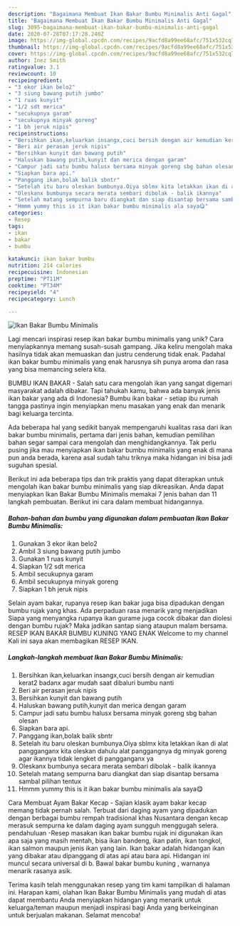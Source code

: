 ```yaml
---
description: "Bagaimana Membuat Ikan Bakar Bumbu Minimalis Anti Gagal"
title: "Bagaimana Membuat Ikan Bakar Bumbu Minimalis Anti Gagal"
slug: 3095-bagaimana-membuat-ikan-bakar-bumbu-minimalis-anti-gagal
date: 2020-07-28T07:17:28.240Z
image: https://img-global.cpcdn.com/recipes/9acfd8a99ee68afc/751x532cq70/ikan-bakar-bumbu-minimalis-foto-resep-utama.jpg
thumbnail: https://img-global.cpcdn.com/recipes/9acfd8a99ee68afc/751x532cq70/ikan-bakar-bumbu-minimalis-foto-resep-utama.jpg
cover: https://img-global.cpcdn.com/recipes/9acfd8a99ee68afc/751x532cq70/ikan-bakar-bumbu-minimalis-foto-resep-utama.jpg
author: Inez Smith
ratingvalue: 3.1
reviewcount: 10
recipeingredient:
- "3 ekor ikan belo2"
- "3 siung bawang putih jumbo"
- "1 ruas kunyit"
- "1/2 sdt merica"
- "secukupnya garam"
- "secukupnya minyak goreng"
- "1 bh jeruk nipis"
recipeinstructions:
- "Bersihkan ikan,keluarkan insangx,cuci bersih dengan air kemudian kerat2 badanx agar mudah saat dibaluri bumbu nanti"
- "Beri air perasan jeruk nipis"
- "Bersihkan kunyit dan bawang putih"
- "Haluskan bawang putih,kunyit dan merica dengan garam"
- "Campur jadi satu bumbu halusx bersama minyak goreng sbg bahan olesan"
- "Siapkan bara api."
- "Panggang ikan,bolak balik sbntr"
- "Setelah itu baru oleskan bumbunya.Oiya sblmx kita letakkan ikan di alat pangganganx kita oleskan dahulu alat panggangnya dg minyak goreng agar ikannya tidak lengket di pangganganx ya"
- "Oleskanx bumbunya secara merata sembari dibolak - balik ikannya"
- "Setelah matang sempurna baru diangkat dan siap disantap bersama sambal pilihan tentux"
- "Hmmm yummy this is it ikan bakar bumbu minimalis ala saya😋"
categories:
- Resep
tags:
- ikan
- bakar
- bumbu

katakunci: ikan bakar bumbu 
nutrition: 214 calories
recipecuisine: Indonesian
preptime: "PT11M"
cooktime: "PT34M"
recipeyield: "4"
recipecategory: Lunch

---
```



![Ikan Bakar Bumbu Minimalis](https://img-global.cpcdn.com/recipes/9acfd8a99ee68afc/751x532cq70/ikan-bakar-bumbu-minimalis-foto-resep-utama.jpg)

Lagi mencari inspirasi resep ikan bakar bumbu minimalis yang unik? Cara menyiapkannya memang susah-susah gampang. Jika keliru mengolah maka hasilnya tidak akan memuaskan dan justru cenderung tidak enak. Padahal ikan bakar bumbu minimalis yang enak harusnya sih punya aroma dan rasa yang bisa memancing selera kita.

BUMBU IKAN BAKAR - Salah satu cara mengolah ikan yang sangat digemari masyarakat adalah dibakar. Tapi tahukah kamu, bahwa ada banyak jenis ikan bakar yang ada di Indonesia? Bumbu ikan bakar - setiap ibu rumah tangga pastinya ingin menyiapkan menu masakan yang enak dan menarik bagi keluarga tercinta.

Ada beberapa hal yang sedikit banyak mempengaruhi kualitas rasa dari ikan bakar bumbu minimalis, pertama dari jenis bahan, kemudian pemilihan bahan segar sampai cara mengolah dan menghidangkannya. Tak perlu pusing jika mau menyiapkan ikan bakar bumbu minimalis yang enak di mana pun anda berada, karena asal sudah tahu triknya maka hidangan ini bisa jadi suguhan spesial.


Berikut ini ada beberapa tips dan trik praktis yang dapat diterapkan untuk mengolah ikan bakar bumbu minimalis yang siap dikreasikan. Anda dapat menyiapkan Ikan Bakar Bumbu Minimalis memakai 7 jenis bahan dan 11 langkah pembuatan. Berikut ini cara dalam membuat hidangannya.

<!--inarticleads1-->

##### Bahan-bahan dan bumbu yang digunakan dalam pembuatan Ikan Bakar Bumbu Minimalis:

1. Gunakan 3 ekor ikan belo2
1. Ambil 3 siung bawang putih jumbo
1. Gunakan 1 ruas kunyit
1. Siapkan 1/2 sdt merica
1. Ambil secukupnya garam
1. Ambil secukupnya minyak goreng
1. Siapkan 1 bh jeruk nipis


Selain ayam bakar, rupanya resep ikan bakar juga bisa dipadukan dengan bumbu rujak yang khas. Ada perpaduan rasa menarik yang menjadikan Siapa yang menyangka rupanya ikan gurame juga cocok dibakar dan diolesi dengan bumbu rujak? Maka jadikan santap siang ataupun malam bersama. RESEP IKAN BAKAR BUMBU KUNING YANG ENAK Welcome to my channel Kali ini saya akan membagikan RESEP IKAN. 

<!--inarticleads2-->

##### Langkah-langkah membuat Ikan Bakar Bumbu Minimalis:

1. Bersihkan ikan,keluarkan insangx,cuci bersih dengan air kemudian kerat2 badanx agar mudah saat dibaluri bumbu nanti
1. Beri air perasan jeruk nipis
1. Bersihkan kunyit dan bawang putih
1. Haluskan bawang putih,kunyit dan merica dengan garam
1. Campur jadi satu bumbu halusx bersama minyak goreng sbg bahan olesan
1. Siapkan bara api.
1. Panggang ikan,bolak balik sbntr
1. Setelah itu baru oleskan bumbunya.Oiya sblmx kita letakkan ikan di alat pangganganx kita oleskan dahulu alat panggangnya dg minyak goreng agar ikannya tidak lengket di pangganganx ya
1. Oleskanx bumbunya secara merata sembari dibolak - balik ikannya
1. Setelah matang sempurna baru diangkat dan siap disantap bersama sambal pilihan tentux
1. Hmmm yummy this is it ikan bakar bumbu minimalis ala saya😋


Cara Membuat Ayam Bakar Kecap - Sajian klasik ayam bakar kecap memang tidak pernah salah. Terbuat dari daging ayam yang dipadukan dengan berbagai bumbu rempah tradisional khas Nusantara dengan kecap merasuk sempurna ke dalam daging ayam sungguh menggugah selera. pendahuluan -Resep masakan ikan bakar bumbu rujak ini digunakan ikan apa saja yang masih mentah, bisa ikan bandeng, ikan patin, ikan tongkol, ikan salmon maupun jenis ikan yang lain. Ikan bakar adalah hidangan ikan yang dibakar atau dipanggang di atas api atau bara api. Hidangan ini muncul secara universal di b. Bawal bakar bumbu kuning , warnanya menarik rasanya asik. 

Terima kasih telah menggunakan resep yang tim kami tampilkan di halaman ini. Harapan kami, olahan Ikan Bakar Bumbu Minimalis yang mudah di atas dapat membantu Anda menyiapkan hidangan yang menarik untuk keluarga/teman maupun menjadi inspirasi bagi Anda yang berkeinginan untuk berjualan makanan. Selamat mencoba!
